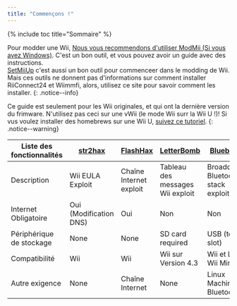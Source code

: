 ```yaml
---
title: "Commençons !"
---
```


{% include toc title="Sommaire" %}

Pour modder une Wii, [Nous vous recommendons d'utiliser ModMii (Si vous avez Windows)](https://sourceforge.net/projects/modmii/). C'est un bon outil, et vous pouvez avoir un guide avec des instructions.<br>
[SetMiiUp](https://gbatemp.net/threads/setmiiup-from-stock-to-latest-softmod-in-less-then-5-10-minutes.459416/) c'est aussi un bon outil pour commenceer dans le modding de Wii.<br>
Mais ces outils ne donnent pas d'informations sur comment installer RiiConnect24 et Wiimmfi, alors, utilisez ce site pour savoir comment les installer.
{: .notice--info}

Ce guide est seulement pour les Wii originales, et qui ont la dernière version du frimware. N'utilisez pas ceci sur une vWii (le mode Wii surr la Wii U !)!
Si vus voulez installer des homebrews sur une Wii U, [suivez ce tutoriel](https://wiiu.hacks.guide/vwii-modding).
{: .notice--warning}

|   Liste des fonctionnalités   |     [str2hax](str2hax)     |   [FlashHax](flashhax)    |  [LetterBomb](letterbomb)  |         [Bluebomb](bluebomb)           |
|-----------------------|----------------------------|---------------------------|----------------------------|----------------------------------------|
| Description           | Wii EULA Exploit           | Chaîne Internet exploit  | Tableau des messages Wii exploit  | Broadcom's Bluetooth stack exploit     |
| Internet Obligatoire     | Oui (Modification DNS)  | Oui                       | Non                        | Non                                     |
| Périphérique de stockage        | None                       | None                      | SD card required           | USB (top slot)                         |
| Compatibilité   | Wii                        | Wii                       | Wii sur Version 4.3                 | Wii et Le Wii Mini  |
| Autre exigence    | None                       | Chaîne Internet          | None                       | Linux Machine & Bluetooth              |
